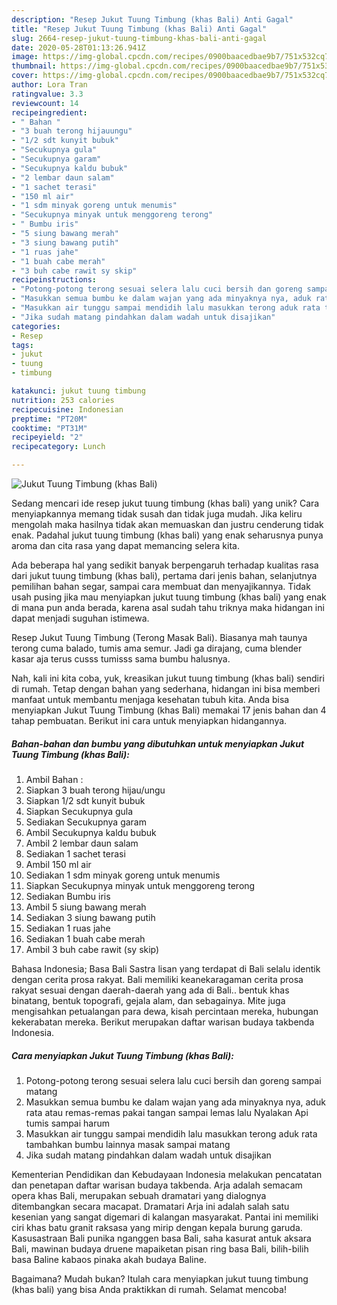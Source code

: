 ```yaml
---
description: "Resep Jukut Tuung Timbung (khas Bali) Anti Gagal"
title: "Resep Jukut Tuung Timbung (khas Bali) Anti Gagal"
slug: 2664-resep-jukut-tuung-timbung-khas-bali-anti-gagal
date: 2020-05-28T01:13:26.941Z
image: https://img-global.cpcdn.com/recipes/0900baacedbae9b7/751x532cq70/jukut-tuung-timbung-khas-bali-foto-resep-utama.jpg
thumbnail: https://img-global.cpcdn.com/recipes/0900baacedbae9b7/751x532cq70/jukut-tuung-timbung-khas-bali-foto-resep-utama.jpg
cover: https://img-global.cpcdn.com/recipes/0900baacedbae9b7/751x532cq70/jukut-tuung-timbung-khas-bali-foto-resep-utama.jpg
author: Lora Tran
ratingvalue: 3.3
reviewcount: 14
recipeingredient:
- " Bahan "
- "3 buah terong hijauungu"
- "1/2 sdt kunyit bubuk"
- "Secukupnya gula"
- "Secukupnya garam"
- "Secukupnya kaldu bubuk"
- "2 lembar daun salam"
- "1 sachet terasi"
- "150 ml air"
- "1 sdm minyak goreng untuk menumis"
- "Secukupnya minyak untuk menggoreng terong"
- " Bumbu iris"
- "5 siung bawang merah"
- "3 siung bawang putih"
- "1 ruas jahe"
- "1 buah cabe merah"
- "3 buh cabe rawit sy skip"
recipeinstructions:
- "Potong-potong terong sesuai selera lalu cuci bersih dan goreng sampai matang"
- "Masukkan semua bumbu ke dalam wajan yang ada minyaknya nya, aduk rata atau remas-remas pakai tangan sampai lemas lalu Nyalakan Api tumis sampai harum"
- "Masukkan air tunggu sampai mendidih lalu masukkan terong aduk rata tambahkan bumbu lainnya masak sampai matang"
- "Jika sudah matang pindahkan dalam wadah untuk disajikan"
categories:
- Resep
tags:
- jukut
- tuung
- timbung

katakunci: jukut tuung timbung 
nutrition: 253 calories
recipecuisine: Indonesian
preptime: "PT20M"
cooktime: "PT31M"
recipeyield: "2"
recipecategory: Lunch

---
```



![Jukut Tuung Timbung (khas Bali)](https://img-global.cpcdn.com/recipes/0900baacedbae9b7/751x532cq70/jukut-tuung-timbung-khas-bali-foto-resep-utama.jpg)

Sedang mencari ide resep jukut tuung timbung (khas bali) yang unik? Cara menyiapkannya memang tidak susah dan tidak juga mudah. Jika keliru mengolah maka hasilnya tidak akan memuaskan dan justru cenderung tidak enak. Padahal jukut tuung timbung (khas bali) yang enak seharusnya punya aroma dan cita rasa yang dapat memancing selera kita.

Ada beberapa hal yang sedikit banyak berpengaruh terhadap kualitas rasa dari jukut tuung timbung (khas bali), pertama dari jenis bahan, selanjutnya pemilihan bahan segar, sampai cara membuat dan menyajikannya. Tidak usah pusing jika mau menyiapkan jukut tuung timbung (khas bali) yang enak di mana pun anda berada, karena asal sudah tahu triknya maka hidangan ini dapat menjadi suguhan istimewa.

Resep Jukut Tuung Timbung (Terong Masak Bali). Biasanya mah taunya terong cuma balado, tumis ama semur. Jadi ga dirajang, cuma blender kasar aja terus cusss tumisss sama bumbu halusnya.


Nah, kali ini kita coba, yuk, kreasikan jukut tuung timbung (khas bali) sendiri di rumah. Tetap dengan bahan yang sederhana, hidangan ini bisa memberi manfaat untuk membantu menjaga kesehatan tubuh kita. Anda bisa menyiapkan Jukut Tuung Timbung (khas Bali) memakai 17 jenis bahan dan 4 tahap pembuatan. Berikut ini cara untuk menyiapkan hidangannya.

<!--inarticleads1-->

##### Bahan-bahan dan bumbu yang dibutuhkan untuk menyiapkan Jukut Tuung Timbung (khas Bali):

1. Ambil  Bahan :
1. Siapkan 3 buah terong hijau/ungu
1. Siapkan 1/2 sdt kunyit bubuk
1. Siapkan Secukupnya gula
1. Sediakan Secukupnya garam
1. Ambil Secukupnya kaldu bubuk
1. Ambil 2 lembar daun salam
1. Sediakan 1 sachet terasi
1. Ambil 150 ml air
1. Sediakan 1 sdm minyak goreng untuk menumis
1. Siapkan Secukupnya minyak untuk menggoreng terong
1. Sediakan  Bumbu iris
1. Ambil 5 siung bawang merah
1. Sediakan 3 siung bawang putih
1. Sediakan 1 ruas jahe
1. Sediakan 1 buah cabe merah
1. Ambil 3 buh cabe rawit (sy skip)


Bahasa Indonesia; Basa Bali Sastra lisan yang terdapat di Bali selalu identik dengan cerita prosa rakyat. Bali memiliki keanekaragaman cerita prosa rakyat sesuai dengan daerah-daerah yang ada di Bali.. bentuk khas binatang, bentuk topografi, gejala alam, dan sebagainya. Mite juga mengisahkan petualangan para dewa, kisah percintaan mereka, hubungan kekerabatan mereka. Berikut merupakan daftar warisan budaya takbenda Indonesia. 

<!--inarticleads2-->

##### Cara menyiapkan Jukut Tuung Timbung (khas Bali):

1. Potong-potong terong sesuai selera lalu cuci bersih dan goreng sampai matang
1. Masukkan semua bumbu ke dalam wajan yang ada minyaknya nya, aduk rata atau remas-remas pakai tangan sampai lemas lalu Nyalakan Api tumis sampai harum
1. Masukkan air tunggu sampai mendidih lalu masukkan terong aduk rata tambahkan bumbu lainnya masak sampai matang
1. Jika sudah matang pindahkan dalam wadah untuk disajikan


Kementerian Pendidikan dan Kebudayaan Indonesia melakukan pencatatan dan penetapan daftar warisan budaya takbenda. Arja adalah semacam opera khas Bali, merupakan sebuah dramatari yang dialognya ditembangkan secara macapat. Dramatari Arja ini adalah salah satu kesenian yang sangat digemari di kalangan masyarakat. Pantai ini memiliki ciri khas batu granit raksasa yang mirip dengan kepala burung garuda. Kasusastraan Bali punika nganggen basa Bali, saha kasurat antuk aksara Bali, mawinan budaya druene mapaiketan pisan ring basa Bali, bilih-bilih basa Baline kabaos pinaka akah budaya Baline. 

Bagaimana? Mudah bukan? Itulah cara menyiapkan jukut tuung timbung (khas bali) yang bisa Anda praktikkan di rumah. Selamat mencoba!

